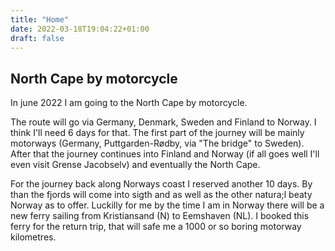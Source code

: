 ```yaml
---
title: "Home"
date: 2022-03-18T19:04:22+01:00
draft: false
---
```


## North Cape by motorcycle
In june 2022 I am going to the North Cape by motorcycle.

The route
will go via Germany, Denmark, Sweden and Finland to Norway. I think
I'll need 6 days for that.
The first part of the journey will be mainly motorways (Germany, Puttgarden-Rødby, via "The bridge" to Sweden).
After that the journey continues into Finland and Norway (if all goes well I'll even visit Grense Jacobselv)
and eventually the North Cape.

For the journey back along Norways coast I reserved another 10 days. By than the fjords will come into sigth and
as well as the other natura;l beaty Norway as to offer.
Luckilly for me by the time I am in Norway there will be a new ferry sailing from Kristiansand (N) to Eemshaven (NL).
I booked this ferry for the return trip, that will safe me a 1000 or so boring motorway kilometres.
